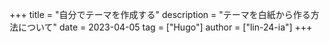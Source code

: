 +++
title = "自分でテーマを作成する"
description = "テーマを白紙から作る方法について"
date = 2023-04-05
tag = ["Hugo"]
author = ["lin-24-ia"]
+++

# 